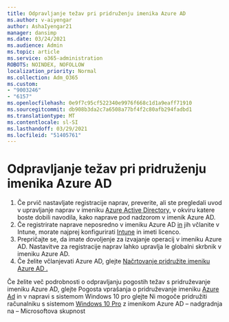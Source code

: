 ```yaml
---
title: Odpravljanje težav pri pridruženju imenika Azure AD
ms.author: v-aiyengar
author: AshaIyengar21
manager: dansimp
ms.date: 03/24/2021
ms.audience: Admin
ms.topic: article
ms.service: o365-administration
ROBOTS: NOINDEX, NOFOLLOW
localization_priority: Normal
ms.collection: Adm_O365
ms.custom:
- "9003246"
- "6157"
ms.openlocfilehash: 0e9f7c95cf522340e9976f668c1d1a9eaff71910
ms.sourcegitcommit: db908b3da2c7a6508a77bf4f2c80afb294fadbd1
ms.translationtype: MT
ms.contentlocale: sl-SI
ms.lasthandoff: 03/29/2021
ms.locfileid: "51405761"
---
```

# <a name="troubleshoot-azure-ad-join-issues"></a>Odpravljanje težav pri pridruženju imenika Azure AD

1. Če prvič nastavljate registracije naprav, preverite, ali ste pregledali uvod v upravljanje naprav v imeniku [Azure Active Directory,](https://docs.microsoft.com/azure/active-directory/devices/overview) v okviru katere boste dobili navodila, kako naprave pod nadzorom v imenik Azure AD. 
1. Če registrirate naprave neposredno v imeniku Azure AD [in](https://docs.microsoft.com/mem/intune/fundamentals/licenses-assign) jih včlanite v Intune, morate najprej konfigurirati [Intune](https://docs.microsoft.com/mem/intune/enrollment/device-enrollment) in imeti licenco.
1. Prepričajte se, da imate dovoljenje za izvajanje operacij v imeniku Azure AD. Nastavitve za registracije naprav lahko upravlja le globalni skrbnik v imeniku Azure AD.
1. Če želite včlanjevati Azure AD, glejte [Načrtovanje pridružite imeniku Azure AD .](https://docs.microsoft.com/azure/active-directory/devices/azureadjoin-plan)

Če želite več podrobnosti o odpravljanju pogostih težav s pridruževanje imeniku Azure AD, glejte Pogosta vprašanja o pridruževanje imeniku [Azure Ad](https://docs.microsoft.com/azure/active-directory/devices/faq#azure-ad-join-faq) in v napravi s sistemom Windows 10 pro glejte Ni mogoče pridružiti računalniku s sistemom [Windows 10 Pro](https://answers.microsoft.com/en-us/msoffice/forum/msoffice_install-mso_win10-mso_365hp/unable-to-join-windows-10-pro-machine-to-azure-ad/abb1ca7d-b317-45ec-a628-e1c10eae2900) z imenikom Azure AD – nadgradnja na – Microsoftova skupnost
